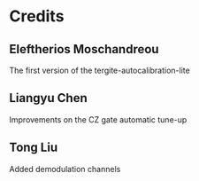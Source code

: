 # Credits

## Eleftherios Moschandreou

The first version of the tergite-autocalibration-lite

## Liangyu Chen

Improvements on the CZ gate automatic tune-up

## Tong Liu

Added demodulation channels
